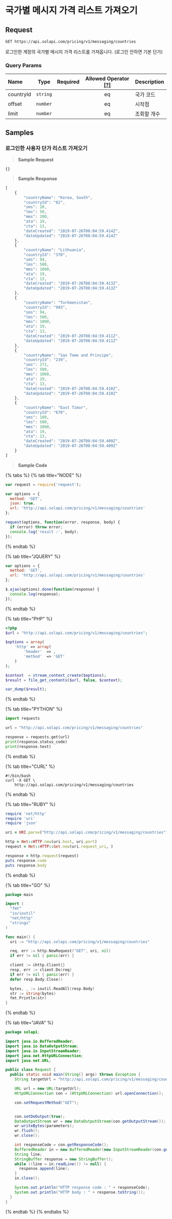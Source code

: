 # 국가별 메시지 가격 리스트 가져오기

## Request

```text
GET https://api.solapi.com/pricing/v1/messaging/countries
```

로그인한 계정의 국가별 메시지 가격 리스트를 가져옵니다. \(로그인 안하면 기본 단가\)

### Query Params

| Name | Type | Required | Allowed Operator [\[?\]](https://docs.solapi.com/api-reference/overview#operator) | Description |
| :--- | :---: | :---: | :---: | :--- |
| countryId | `string` |  | eq | 국가 코드 |
| offset | `number` |  | eq | 시작점 |
| limit | `number` |  | eq | 조회할 개수 |

## Samples

### 로그인한 사용자 단가 리스트 가져오기

> **Sample Request**

```text
{}
```

> **Sample Response**

```javascript
[
    {
        "countryName": "Korea, South",
        "countryId": "82",
        "sms": 20,
        "lms": 50,
        "mms": 200,
        "ata": 19,
        "cta": 13,
        "dateCreated": "2019-07-26T08:04:59.414Z",
        "dateUpdated": "2019-07-26T08:04:59.414Z"
    },
    {
        "countryName": "Lithuania",
        "countryId": "370",
        "sms": 94,
        "lms": 500,
        "mms": 1000,
        "ata": 19,
        "cta": 13,
        "dateCreated": "2019-07-26T08:04:59.413Z",
        "dateUpdated": "2019-07-26T08:04:59.413Z"
    },
    {
        "countryName": "Turkmenistan",
        "countryId": "993",
        "sms": 94,
        "lms": 500,
        "mms": 1000,
        "ata": 19,
        "cta": 13,
        "dateCreated": "2019-07-26T08:04:59.411Z",
        "dateUpdated": "2019-07-26T08:04:59.411Z"
    },
    {
        "countryName": "Sao Tome and Principe",
        "countryId": "239",
        "sms": 271,
        "lms": 500,
        "mms": 1000,
        "ata": 19,
        "cta": 13,
        "dateCreated": "2019-07-26T08:04:59.410Z",
        "dateUpdated": "2019-07-26T08:04:59.410Z"
    },
    {
        "countryName": "East Timor",
        "countryId": "670",
        "sms": 180,
        "lms": 500,
        "mms": 1000,
        "ata": 19,
        "cta": 13,
        "dateCreated": "2019-07-26T08:04:59.409Z",
        "dateUpdated": "2019-07-26T08:04:59.409Z"
    }
]
```

> **Sample Code**

{% tabs %}
{% tab title="NODE" %}
```javascript
var request = require('request');

var options = {
  method: 'GET',
  json: true,
  url: 'http://api.solapi.com/pricing/v1/messaging/countries'
};

request(options, function(error, response, body) {
  if (error) throw error;
  console.log('result :', body);
});
```
{% endtab %}

{% tab title="JQUERY" %}
```javascript
var options = {
  method: 'GET',
  url: 'http://api.solapi.com/pricing/v1/messaging/countries'
};

$.ajax(options).done(function(response) {
  console.log(response);
});
```
{% endtab %}

{% tab title="PHP" %}
```php
<?php
$url = "http://api.solapi.com/pricing/v1/messaging/countries";

$options = array(
    'http' => array(
        'header'  => ,
        'method'  => 'GET'
    )
);

$context  = stream_context_create($options);
$result = file_get_contents($url, false, $context);

var_dump($result);
```
{% endtab %}

{% tab title="PYTHON" %}
```python
import requests

url = "http://api.solapi.com/pricing/v1/messaging/countries"

response = requests.get(url)
print(response.status_code)
print(response.text)
```
{% endtab %}

{% tab title="CURL" %}
```text
#!/bin/bash
curl -X GET \
    http://api.solapi.com/pricing/v1/messaging/countries
```
{% endtab %}

{% tab title="RUBY" %}
```ruby
require 'net/http'
require 'uri'
require 'json'

uri = URI.parse("http://api.solapi.com/pricing/v1/messaging/countries")

http = Net::HTTP.new(uri.host, uri.port)
request = Net::HTTP::Get.new(uri.request_uri, )

response = http.request(request)
puts response.code
puts response.body
```
{% endtab %}

{% tab title="GO" %}
```go
package main

import (
  "fmt"
  "io/ioutil"
  "net/http"
  "strings"
)

func main() {
  uri := "http://api.solapi.com/pricing/v1/messaging/countries"

  req, err := http.NewRequest("GET", uri, nil)
  if err != nil { panic(err) }

  client := &http.Client{}
  resp, err := client.Do(req)
  if err != nil { panic(err) }
  defer resp.Body.Close()

  bytes, _ := ioutil.ReadAll(resp.Body)
  str := string(bytes)
  fmt.Println(str)
}
```
{% endtab %}

{% tab title="JAVA" %}
```java
package solapi;

import java.io.BufferedReader;
import java.io.DataOutputStream;
import java.io.InputStreamReader;
import java.net.HttpURLConnection;
import java.net.URL;

public class Request {
  public static void main(String[] args) throws Exception {
    String targetUrl = "http://api.solapi.com/pricing/v1/messaging/countries";

    URL url = new URL(targetUrl);
    HttpURLConnection con = (HttpURLConnection) url.openConnection();

    con.setRequestMethod("GET");


    con.setDoOutput(true);
    DataOutputStream wr = new DataOutputStream(con.getOutputStream());
    wr.writeBytes(parameters);
    wr.flush();
    wr.close();

    int responseCode = con.getResponseCode();
    BufferedReader in = new BufferedReader(new InputStreamReader(con.getInputStream()));
    String line;
    StringBuffer response = new StringBuffer();
    while ((line = in.readLine()) != null) {
      response.append(line);
    }
    in.close();

    System.out.println("HTTP response code : " + responseCode);
    System.out.println("HTTP body : " + response.toString());
  }
}
```
{% endtab %}
{% endtabs %}

